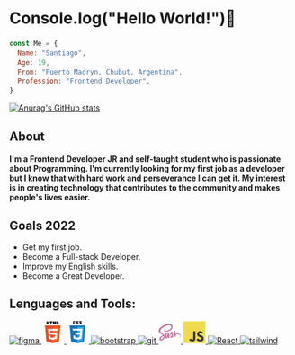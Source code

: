 # Console.log("Hello World!")👋
```javascript
const Me = {
  Name: "Santiago",
  Age: 19,
  From: "Puerto Madryn, Chubut, Argentina",
  Profession: "Frontend Developer",
}
```

[![Anurag's GitHub stats](https://github-readme-stats.vercel.app/api?username=Santipac)](https://github.com/anuraghazra/github-readme-stats)

## About
#### I'm a Frontend Developer JR and self-taught student who is passionate about Programming. I'm currently looking for my first job as a developer but I know that with hard work and perseverance I can get it. My interest is in creating technology that contributes to the community and makes people's lives easier.

## Goals 2022
- Get my first job.
- Become a Full-stack Developer.
- Improve my English skills.
- Become a Great Developer.

## Lenguages and Tools:
<p align="left"> 
   <a href="https://www.figma.com/" target="_blank" rel="noreferrer" padding="16px"> <img src="https://www.vectorlogo.zone/logos/figma/figma-icon.svg" alt="figma" width="40" height="40"/> </a>
  <a href="https://www.w3.org/html/" target="_blank" rel="noreferrer" padding="16px"> <img src="https://raw.githubusercontent.com/devicons/devicon/master/icons/html5/html5-original-wordmark.svg" alt="html5" width="40" height="40"/> </a> 
   <a href="https://www.w3schools.com/css/" target="_blank" rel="noreferrer" padding="16px"> <img src="https://raw.githubusercontent.com/devicons/devicon/master/icons/css3/css3-original-wordmark.svg" alt="css3" width="40" height="40"/> </a>
  <a href="https://getbootstrap.com" target="_blank" rel="noreferrer" padding="16px"> <img src="https://user-images.githubusercontent.com/92342946/174460830-20a73dee-8bd5-4f3f-9323-009a0e37d35f.png" alt="bootstrap" width="40" height="40"/> </a> <a href="https://git-scm.com/" target="_blank" rel="noreferrer" padding="16px"> <img src="https://www.vectorlogo.zone/logos/git-scm/git-scm-icon.svg" alt="git" width="40" height="40"/> </a>  <a href="https://sass-lang.com" target="_blank" rel="noreferrer" padding="16px"> <img src="https://raw.githubusercontent.com/devicons/devicon/master/icons/sass/sass-original.svg" alt="sass" width="40" height="40"/> </a> 
   <a href="https://developer.mozilla.org/en-US/docs/Web/JavaScript" target="_blank" rel="noreferrer" padding="16px"> <img src="https://raw.githubusercontent.com/devicons/devicon/master/icons/javascript/javascript-original.svg" alt="javascript" width="40" height="40"/> </a>
<a href="https://reactjs.org" target="_blank" rel="noreferrer" padding="16px"> <img src="https://user-images.githubusercontent.com/92342946/174460858-3b0a7251-54b4-484f-b7f0-35abe2e2a646.png" alt="React" width="40" height="40"/> </a>
  <a href="https://tailwindcss.com/" target="_blank" rel="noreferrer" padding="16px"> <img src="https://user-images.githubusercontent.com/92342946/174460808-7abc0378-35dc-4830-bab4-1b4dc0e866b7.png" alt="tailwind" width="40" height="40"/> </a>
</p>
